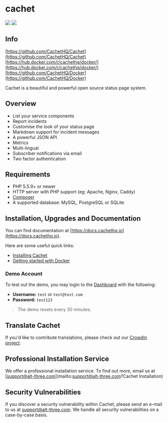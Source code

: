 # cachet
[![](https://images.microbadger.com/badges/version/jorgeandrada/cachet.svg)](https://microbadger.com/images/jorgeandrada/cachet "Get your own version badge on microbadger.com") [![](https://images.microbadger.com/badges/image/jorgeandrada/cachet.svg)](https://microbadger.com/images/jorgeandrada/cachet "Get your own image badge on microbadger.com")


## Info
[https://github.com/CachetHQ/Cachet](https://github.com/CachetHQ/Cachet)
[https://hub.docker.com/r/cachethq/docker/](https://hub.docker.com/r/cachethq/docker/)
[https://github.com/CachetHQ/Docker](https://github.com/CachetHQ/Docker)

Cachet is a beautiful and powerful open source status page system.

## Overview

- List your service components
- Report incidents
- Customise the look of your status page
- Markdown support for incident messages
- A powerful JSON API
- Metrics
- Multi-lingual
- Subscriber notifications via email
- Two factor authentication

## Requirements

- PHP 5.5.9+ or newer
- HTTP server with PHP support (eg: Apache, Nginx, Caddy)
- [Composer](https://getcomposer.org)
- A supported database: MySQL, PostgreSQL or SQLite

## Installation, Upgrades and Documentation

You can find documentation at [https://docs.cachethq.io](https://docs.cachethq.io).

Here are some useful quick links:

- [Installing Cachet](https://docs.cachethq.io/docs/installing-cachet)
- [Getting started with Docker](https://docs.cachethq.io/docs/get-started-with-docker)

### Demo Account

To test out the demo, you may login to the [Dashboard](https://demo.cachethq.io/dashboard) with the following:

- **Username:** `test` or `test@test.com`
- **Password:** `test123`

> The demo resets every 30 minutes.

## Translate Cachet

If you'd like to contribute translations, please check out our [CrowdIn project](https://crowdin.com/project/cachet).

## Professional Installation Service

We offer a professional installation service. To find out more, email us at [support@alt-three.com](mailto:support@alt-three.com?Cachet Installation)

## Security Vulnerabilities

If you discover a security vulnerability within Cachet, please send an e-mail to us at support@alt-three.com. We handle all security vulnerabilities on a case-by-case basis.
